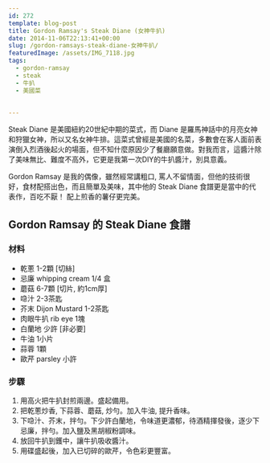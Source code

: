 ```yaml
---
id: 272
template: blog-post
title: Gordon Ramsay's Steak Diane (女神牛扒)
date: 2014-11-06T22:13:41+00:00
slug: /gordon-ramsays-steak-diane-女神牛扒/
featuredImage: /assets/IMG_7118.jpg
tags:
  - gordon-ramsay
  - steak
  - 牛扒
  - 美國菜
  
  
---
```


Steak Diane 是美國紐約20世紀中期的菜式，而 Diane 是羅馬神話中的月亮女神和狩獵女神，所以又名女神牛排。這菜式曾經是美國的名菜，多數會在客人面前表演倒入烈酒後起火的場面，但不知什麼原因少了餐廳願意做。對我而言，這醬汁除了美味無比、難度不高外，它更是我第一次DIY的牛扒醬汁，別具意義。

<!--more-->

Gordon Ramsay 是我的偶像，雖然經常講粗口, 罵人不留情面，但他的技術很好，食材配搭出色，而且簡單及美味，其中他的 Steak Diane 食譜更是當中的代表作，百吃不厭！ 配上煎香的薯仔更完美。


## Gordon Ramsay 的 Steak Diane 食譜

### 材料

* 乾蔥 1-2顆 [切絲]
* 忌廉 whipping cream 1/4 盒
* 蘑菇 6-7顆 [切片, 約1cm厚]
* 喼汁 2-3茶匙
* 芥末 Dijon Mustard 1-2茶匙
* 肉眼牛扒 rib eye 1塊
* 白蘭地 少許 [非必要]
* 牛油 1小片
* 蒜蓉 1顆
* 歐芹 parsley 小許

### 步驟

  1. 用高火把牛扒封煎兩邊。盛起備用。
  2. 把乾蔥炒香, 下蒜蓉、蘑菇, 炒勻。加入牛油, 提升香味。
  3. 下喼汁、芥末，拌勻。下少許白蘭地，令味道更濃郁，待酒精揮發後，逐少下忌廉，拌勻。加入鹽及黑胡椒粉調味。
  4. 放回牛扒到鑊中，讓牛扒吸收醬汁。
  5. 用碟盛起後，加入已切碎的歐芹，令色彩更豐富。